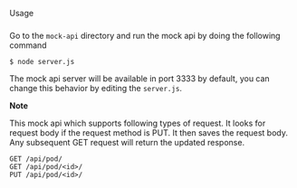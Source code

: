 Usage
#####

Go to the `mock-api` directory and run the mock api by doing the following
command 

    $ node server.js

The mock api server will be available in port 3333 by default, you can change
this behavior by editing the `server.js`.


**Note**

This mock api which supports following types of request. It looks for request
body if the request method is PUT. It then saves the request body. Any
subsequent GET request will return the updated response.

    GET /api/pod/
    GET /api/pod/<id>/
    PUT /api/pod/<id>/


